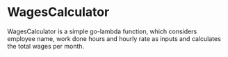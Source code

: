 # WagesCalculator
WagesCalculator is a simple go-lambda function, which considers employee name, work done hours and hourly rate as inputs and calculates the total wages per month.







